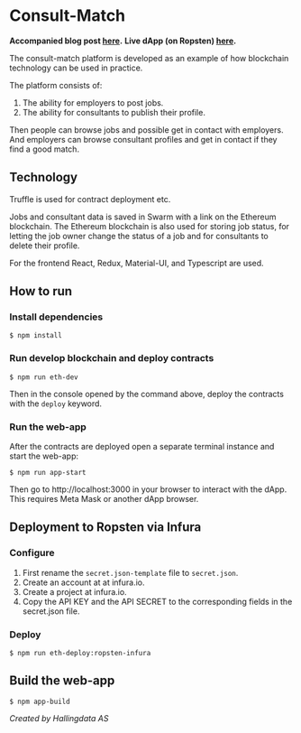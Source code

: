 # Consult-Match
**Accompanied blog post [here](https://medium.com/hallingdata/consult-match-an-ethereum-dapp-57de3fecc0b5).**
**Live dApp (on Ropsten) [here](https://consult-match.hallingdata.no).**

The consult-match platform is developed as an example of how blockchain technology can be used in practice.

The platform consists of:
1. The ability for employers to post jobs.
2. The ability for consultants to publish their profile.

Then people can browse jobs and possible get in contact with employers. And employers can browse consultant profiles and get in contact if they find a good match.

## Technology
Truffle is used for contract deployment etc.

Jobs and consultant data is saved in Swarm with a link on the Ethereum blockchain.
The Ethereum blockchain is also used for storing job status, for letting the job owner change the status of a job and for consultants to delete their profile.

For the frontend React, Redux, Material-UI, and Typescript are used. 

## How to run
### Install dependencies
```
$ npm install
```

### Run develop blockchain and deploy contracts
```
$ npm run eth-dev
```
Then in the console opened by the command above, deploy the contracts with the `deploy` keyword.

### Run the web-app
After the contracts are deployed open a separate terminal instance and start the web-app:
```
$ npm run app-start
```

Then go to http://localhost:3000 in your browser to interact with the dApp. This requires Meta Mask or another dApp browser.

## Deployment to Ropsten via Infura
### Configure
1. First rename the `secret.json-template` file to `secret.json`. 
2. Create an account at at infura.io.
3. Create a project at infura.io.
4. Copy the API KEY and the API SECRET to the corresponding fields in the secret.json file.

### Deploy
```
$ npm run eth-deploy:ropsten-infura
```

## Build the web-app
```
$ npm app-build
```

*Created by Hallingdata AS*
